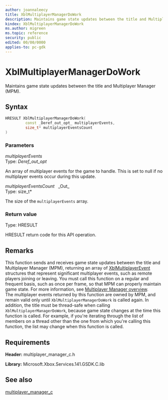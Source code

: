 ```yaml
---
author: joannaleecy
title: XblMultiplayerManagerDoWork
description: Maintains game state updates between the title and Multiplayer Manager (MPM).
kindex: XblMultiplayerManagerDoWork
ms.author: migreen
ms.topic: reference
security: public
edited: 00/00/0000
applies-to: pc-gdk
---
```


# XblMultiplayerManagerDoWork  

Maintains game state updates between the title and Multiplayer Manager (MPM).  

## Syntax  
  
```cpp
HRESULT XblMultiplayerManagerDoWork(  
         const _Deref_out_opt_ multiplayerEvents,  
         size_t* multiplayerEventsCount  
)  
```  
  
### Parameters  
  
*multiplayerEvents* &nbsp;&nbsp;  
Type: _Deref_out_opt_  
  
An array of multiplayer events for the game to handle. This is set to null if no multiplayer events occur during this update.  
  
*multiplayerEventsCount* &nbsp;&nbsp;\_Out\_  
Type: size_t*  
  
The size of the `multiplayerEvents` array.  
  
  
### Return value  
Type: HRESULT
  
HRESULT return code for this API operation.
  
## Remarks  
  
This function sends and receives game state updates between the title and Multiplayer Manager (MPM), returning an array of [XblMultiplayerEvent](../structs/xblmultiplayerevent.md) structures that represent significant multiplayer events, such as remote players joining or leaving. You must call this function on a regular and frequent basis, such as once per frame, so that MPM can properly maintain game state. For more information, see [Multiplayer Manager overview](../../../../../live/features/multiplayer/mpm/live-multiplayer-manager-overview.md). <br />The multiplayer events returned by this function are owned by MPM, and remain valid only until `XblMultiplayerManagerDoWork` is called again. In addition, the title must be thread-safe when calling `XblMultiplayerManagerDoWork`, because game state changes at the time this function is called. For example, if you're iterating through the list of members on a thread other than the one from which you're calling this function, the list may change when this function is called.
  
## Requirements  
  
**Header:** multiplayer_manager_c.h
  
**Library:** Microsoft.Xbox.Services.141.GSDK.C.lib
  
## See also  
[multiplayer_manager_c](../multiplayer_manager_c_members.md)  
  
  